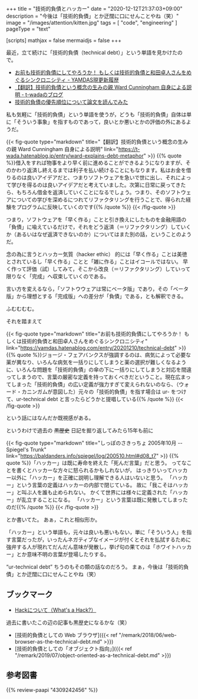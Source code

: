 +++
title = "技術的負債とハッカー"
date =  "2020-12-12T21:37:03+09:00"
description = "今後は「技術的負債」とか迂闊に口にせんことやね（笑）"
image = "/images/attention/kitten.jpg"
tags = [ "code", "engineering" ]
pageType = "text"

[scripts]
  mathjax = false
  mermaidjs = false
+++

最近，立て続けに「技術的負債（technical debt）」という単語を見かけたので。

- [お前も技術的負債にしてやろうか！ もしくは技術的負債と和田卓人さんをめぐるシンクロニシティ - YAMDAS現更新履歴](https://yamdas.hatenablog.com/entry/20201210/technical-debt)
- [【翻訳】技術的負債という概念の生みの親 Ward Cunningham 自身による説明 - t-wadaのブログ](https://t-wada.hatenablog.jp/entry/ward-explains-debt-metaphor)
- [技術的負債の優先順位について論文を読んでみた](https://zenn.dev/matsutakegohan1/articles/6e078c80673d0f)

私も気軽に「技術的負債」という単語を使うが，どうも「技術的負債」自体は単に「そういう事象」を指すものであって，良いとか悪いとかの評価の外にあるようだ。

{{< fig-quote type="markdown" title="【翻訳】技術的負債という概念の生みの親 Ward Cunningham 自身による説明" link="https://t-wada.hatenablog.jp/entry/ward-explains-debt-metaphor" >}}
{{% quote %}}借入をすれば物事をより早く前に進めることができるようになりますが、そのかわり返済し終えるまでは利子を払い続けることにもなります。私はお金を借りるのは良いアイデアだと、つまりソフトウェアを急いで世に出し、それによって学びを得るのは良いアイデアだと考えていました。次第に日常に戻ってきたら、もちろん借金を返済していくことになるでしょう。つまり、そのソフトウェアについての学びを深めるにつれてリファクタリングを行うことで、得られた経験をプログラムに反映していくのです{{% /quote %}}
{{< /fig-quote >}}

つまり，ソフトウェアを「早く作る」ことと引き換えにしたものを金融用語の「負債」に喩えているだけで，それをどう返済（＝リファクタリング）していくか（あるいはなぜ返済できないのか）についてはまた別の話，ということのようだ。

念の為に言うとハッカー気質（hacker ethic） 的には「早く作る」ことは美徳とされているし「早く作る」ことと「雑に作る」ことはイコールではない。
早く作って評価（試）してみて，そこから改良（＝リファクタリング）していって限りなく「完成」へ収束していくのである。

言い方を変えるなら，「ソフトウウェアは常にベータ版」であり，その「ベータ版」から理想とする「完成版」への差分が「負債」である，とも解釈できる。

ふむむむむ。

それを踏まえて

{{< fig-quote type="markdown" title="お前も技術的負債にしてやろうか！ もしくは技術的負債と和田卓人さんをめぐるシンクロニシティ" link="https://yamdas.hatenablog.com/entry/20201210/technical-debt" >}}
{{% quote %}}ジョージ・フェアバンクスが強調するのは、病気によって必要な薬が異なり、いろんな病気を一括りにしてしまうと薬の選択が難しくなるように、いろんな問題を「技術的負債」の傘の下に一括りにしてしまうと対応を間違ってしまうので、言葉の厳密な定義を持っておくべきだということ。現在広まってしまった「技術的負債」の広い定義が強力すぎて変えられないのなら、（ウォード・カニンガムが意図した）元々の「技術的負債」を指す場合は ur- をつけて、ur-technical debt と言ったらどうかと提唱している{{% /quote %}}
{{< /fig-quote >}}

という話にはなんだか既視感がある。

というわけで過去の ~~黒歴史~~ 日記を掘り返してみたら15年も前に

{{< fig-quote type="markdown" title="しっぽのさきっちょ 2005年10月 -- Spiegel's Trunk" link="https://baldanders.info/spiegel/log/200510.html#d08_t7" >}}
{{% quote %}}「ハッカー」は既に寿命を終えた「死んだ言葉」だと思う。 ってなことを書くとハッカーな方々に怒られるかもしれないが， はっきりいってハッカー以外に「ハッカー」を正確に説明し理解できる人はいないと思う。 「ハッカー」という言葉の定義はハッカーの内部で閉じている。 故に「我こそはハッカー」と叫ぶ人を誰も止められない。 かくて世界には様々に定義された「ハッカー」が乱立することになる。 「ハッカー」という言葉は既に発散してしまったのだ{{% /quote %}}
{{< /fig-quote >}}

とか書いてた。
あぁ，これと相似形か。

「ハッカー」という単語も，元々は良いも悪いもない，単に「そういう人」を指す言葉だったが，いったんネガティブなイメージが付くとそれを払拭するために強弁する人が現れてだんだん意味が発散し，挙げ句の果てのは「ホワイトハッカー」とか意味不明の言葉が登場したりする。

“ur-technical debt” ちうのもその類の話なのだろう。
まぁ，今後は「技術的負債」とか迂闊に口にせんことやね（笑）

## ブックマーク

- [Hackについて（What's a Hack?）](https://cruel.org/freeware/hack.html)

過去に書いたこの辺の記事も黒歴史になるかな（笑）

- [技術的負債としての Web ブラウザ]({{< ref "/remark/2018/06/web-browser-as-the-technical-debt.md" >}})
- [技術的負債としての「オブジェクト指向」]({{< ref "/remark/2019/07/object-oriented-as-a-technical-debt.md" >}})

## 参考図書

{{% review-paapi "4309242456" %}} <!-- リナックスの革命 Hacker Ethic -->
<!-- eof -->
